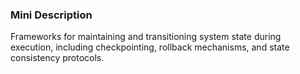 ### Mini Description

Frameworks for maintaining and transitioning system state during execution, including checkpointing, rollback mechanisms, and state consistency protocols.

